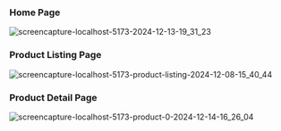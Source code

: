 ### Home Page
![screencapture-localhost-5173-2024-12-13-19_31_23](https://github.com/user-attachments/assets/6c239882-5fef-4fe9-a787-052c47cd1ed5)
### Product Listing Page
![screencapture-localhost-5173-product-listing-2024-12-08-15_40_44](https://github.com/user-attachments/assets/43f5456c-cf8b-4881-a7b4-91abe1d9810c)
### Product Detail Page
![screencapture-localhost-5173-product-0-2024-12-14-16_26_04](https://github.com/user-attachments/assets/46b01d7a-6933-4929-b06c-4ff699ea556c)
